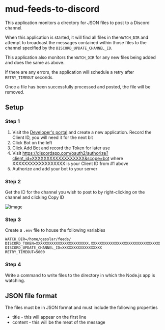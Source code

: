 # mud-feeds-to-discord

This application monitors a directory for JSON files to post to a Discord channel.

When this application is started, it will find all files in the `WATCH_DIR` and attempt to broadcast the messages contained within those files to the channel specified by the `DISCORD_UPDATE_CHANNEL_ID`. 

This application also monitors the `WATCH_DIR` for any new files being added and does the same as above.

If there are any errors, the application will schedule a retry after `RETRY_TIMEOUT` seconds.

Once a file has been successfully processed and posted, the file will be removed.

## Setup

### Step 1

1. Visit the [Developer's portal](https://discordapp.com/developers/applications/) and create a new application. Record the Client ID, you will need it for the next bit
2. Click Bot on the left
3. Click Add Bot and record the Token for later use
4. Visit https://discordapp.com/oauth2/authorize?client_id=XXXXXXXXXXXXXXXXXX&scope=bot where XXXXXXXXXXXXXXXXXX is your Client ID from #1 above
5. Authorize and add your bot to your server

### Step 2

Get the ID for the channel you wish to post to by right-clicking on the channel and clicking Copy ID

![image](https://user-images.githubusercontent.com/1266935/114635703-45329300-9c93-11eb-9da4-f92b05b0fa0e.png)

### Step 3

Create a `.env` file to house the following variables
```
WATCH_DIR=/home/gesslar/feeds/
DISCORD_TOKEN=XXXXXXXXXXXXXXXXXXXXXXXX.XXXXXXXXXXXXXXXXXXXXXXXXXXXXXXXXXX
DISCORD_UPDATE_CHANNEL_ID=XXXXXXXXXXXXXXXXXX
RETRY_TIMEOUT=5000
```

### Step 4

Write a command to write files to the directory in which the Node.js app is watching.

## JSON file format
The files must be in JSON format and must include the following properties

- title - this will appear on the first line
- content - this will be the meat of the message
